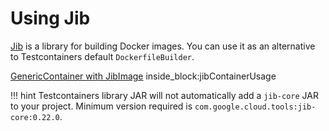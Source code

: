 # Using Jib

[Jib](https://github.com/GoogleContainerTools/jib/tree/master/jib-core) is a library for building Docker images.
You can use it as an alternative to Testcontainers default `DockerfileBuilder`.

<!--codeinclude-->
[GenericContainer with JibImage](../../core/src/test/java/org/testcontainers/containers/JibTest.java) inside_block:jibContainerUsage
<!--/codeinclude-->

!!! hint
Testcontainers library JAR will not automatically add a `jib-core` JAR to your project. Minimum version required is `com.google.cloud.tools:jib-core:0.22.0`.
